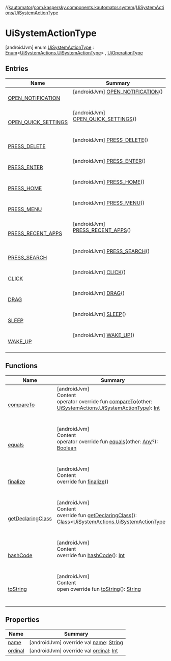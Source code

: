 //[kautomator](../../../index.md)/[com.kaspersky.components.kautomator.system](../../index.md)/[UiSystemActions](../index.md)/[UiSystemActionType](index.md)



# UiSystemActionType  
 [androidJvm] enum [UiSystemActionType](index.md) : [Enum](https://kotlinlang.org/api/latest/jvm/stdlib/kotlin/-enum/index.html)<[UiSystemActions.UiSystemActionType](index.md)> , [UiOperationType](../../../com.kaspersky.components.kautomator.intercept.operation/-ui-operation-type/index.md)   


## Entries  
  
|  Name|  Summary| 
|---|---|
| [OPEN_NOTIFICATION](-o-p-e-n_-n-o-t-i-f-i-c-a-t-i-o-n/index.md)|  [androidJvm] [OPEN_NOTIFICATION](-o-p-e-n_-n-o-t-i-f-i-c-a-t-i-o-n/index.md)()  <br>  <br>   <br>
| [OPEN_QUICK_SETTINGS](-o-p-e-n_-q-u-i-c-k_-s-e-t-t-i-n-g-s/index.md)|  [androidJvm] [OPEN_QUICK_SETTINGS](-o-p-e-n_-q-u-i-c-k_-s-e-t-t-i-n-g-s/index.md)()  <br>  <br>   <br>
| [PRESS_DELETE](-p-r-e-s-s_-d-e-l-e-t-e/index.md)|  [androidJvm] [PRESS_DELETE](-p-r-e-s-s_-d-e-l-e-t-e/index.md)()  <br>  <br>   <br>
| [PRESS_ENTER](-p-r-e-s-s_-e-n-t-e-r/index.md)|  [androidJvm] [PRESS_ENTER](-p-r-e-s-s_-e-n-t-e-r/index.md)()  <br>  <br>   <br>
| [PRESS_HOME](-p-r-e-s-s_-h-o-m-e/index.md)|  [androidJvm] [PRESS_HOME](-p-r-e-s-s_-h-o-m-e/index.md)()  <br>  <br>   <br>
| [PRESS_MENU](-p-r-e-s-s_-m-e-n-u/index.md)|  [androidJvm] [PRESS_MENU](-p-r-e-s-s_-m-e-n-u/index.md)()  <br>  <br>   <br>
| [PRESS_RECENT_APPS](-p-r-e-s-s_-r-e-c-e-n-t_-a-p-p-s/index.md)|  [androidJvm] [PRESS_RECENT_APPS](-p-r-e-s-s_-r-e-c-e-n-t_-a-p-p-s/index.md)()  <br>  <br>   <br>
| [PRESS_SEARCH](-p-r-e-s-s_-s-e-a-r-c-h/index.md)|  [androidJvm] [PRESS_SEARCH](-p-r-e-s-s_-s-e-a-r-c-h/index.md)()  <br>  <br>   <br>
| [CLICK](-c-l-i-c-k/index.md)|  [androidJvm] [CLICK](-c-l-i-c-k/index.md)()  <br>  <br>   <br>
| [DRAG](-d-r-a-g/index.md)|  [androidJvm] [DRAG](-d-r-a-g/index.md)()  <br>  <br>   <br>
| [SLEEP](-s-l-e-e-p/index.md)|  [androidJvm] [SLEEP](-s-l-e-e-p/index.md)()  <br>  <br>   <br>
| [WAKE_UP](-w-a-k-e_-u-p/index.md)|  [androidJvm] [WAKE_UP](-w-a-k-e_-u-p/index.md)()  <br>  <br>   <br>


## Functions  
  
|  Name|  Summary| 
|---|---|
| [compareTo](https://kotlinlang.org/api/latest/jvm/stdlib/kotlin/-enum/compare-to.html)| [androidJvm]  <br>Content  <br>operator override fun [compareTo](https://kotlinlang.org/api/latest/jvm/stdlib/kotlin/-enum/compare-to.html)(other: [UiSystemActions.UiSystemActionType](index.md)): [Int](https://kotlinlang.org/api/latest/jvm/stdlib/kotlin/-int/index.html)  <br><br><br>
| [equals](https://kotlinlang.org/api/latest/jvm/stdlib/kotlin/-enum/equals.html)| [androidJvm]  <br>Content  <br>operator override fun [equals](https://kotlinlang.org/api/latest/jvm/stdlib/kotlin/-enum/equals.html)(other: [Any](https://kotlinlang.org/api/latest/jvm/stdlib/kotlin/-any/index.html)?): [Boolean](https://kotlinlang.org/api/latest/jvm/stdlib/kotlin/-boolean/index.html)  <br><br><br>
| [finalize](https://kotlinlang.org/api/latest/jvm/stdlib/kotlin/-enum/finalize.html)| [androidJvm]  <br>Content  <br>override fun [finalize](https://kotlinlang.org/api/latest/jvm/stdlib/kotlin/-enum/finalize.html)()  <br><br><br>
| [getDeclaringClass](https://kotlinlang.org/api/latest/jvm/stdlib/kotlin/-enum/get-declaring-class.html)| [androidJvm]  <br>Content  <br>override fun [getDeclaringClass](https://kotlinlang.org/api/latest/jvm/stdlib/kotlin/-enum/get-declaring-class.html)(): [Class](https://docs.oracle.com/javase/8/docs/api/java/lang/Class.html)<[UiSystemActions.UiSystemActionType](index.md)>  <br><br><br>
| [hashCode](https://kotlinlang.org/api/latest/jvm/stdlib/kotlin/-enum/hash-code.html)| [androidJvm]  <br>Content  <br>override fun [hashCode](https://kotlinlang.org/api/latest/jvm/stdlib/kotlin/-enum/hash-code.html)(): [Int](https://kotlinlang.org/api/latest/jvm/stdlib/kotlin/-int/index.html)  <br><br><br>
| [toString](https://kotlinlang.org/api/latest/jvm/stdlib/kotlin/-enum/to-string.html)| [androidJvm]  <br>Content  <br>open override fun [toString](https://kotlinlang.org/api/latest/jvm/stdlib/kotlin/-enum/to-string.html)(): [String](https://kotlinlang.org/api/latest/jvm/stdlib/kotlin/-string/index.html)  <br><br><br>


## Properties  
  
|  Name|  Summary| 
|---|---|
| [name](index.md#com.kaspersky.components.kautomator.system/UiSystemActions.UiSystemActionType/name/#/PointingToDeclaration/)|  [androidJvm] override val [name](index.md#com.kaspersky.components.kautomator.system/UiSystemActions.UiSystemActionType/name/#/PointingToDeclaration/): [String](https://kotlinlang.org/api/latest/jvm/stdlib/kotlin/-string/index.html)   <br>
| [ordinal](index.md#com.kaspersky.components.kautomator.system/UiSystemActions.UiSystemActionType/ordinal/#/PointingToDeclaration/)|  [androidJvm] override val [ordinal](index.md#com.kaspersky.components.kautomator.system/UiSystemActions.UiSystemActionType/ordinal/#/PointingToDeclaration/): [Int](https://kotlinlang.org/api/latest/jvm/stdlib/kotlin/-int/index.html)   <br>

